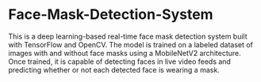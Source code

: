 # Face-Mask-Detection-System
This is a deep learning-based real-time face mask detection system built with TensorFlow and OpenCV. The model is trained on a labeled dataset of images with and without face masks using a MobileNetV2 architecture. Once trained, it is capable of detecting faces in live video feeds and predicting whether or not each detected face is wearing a mask.
